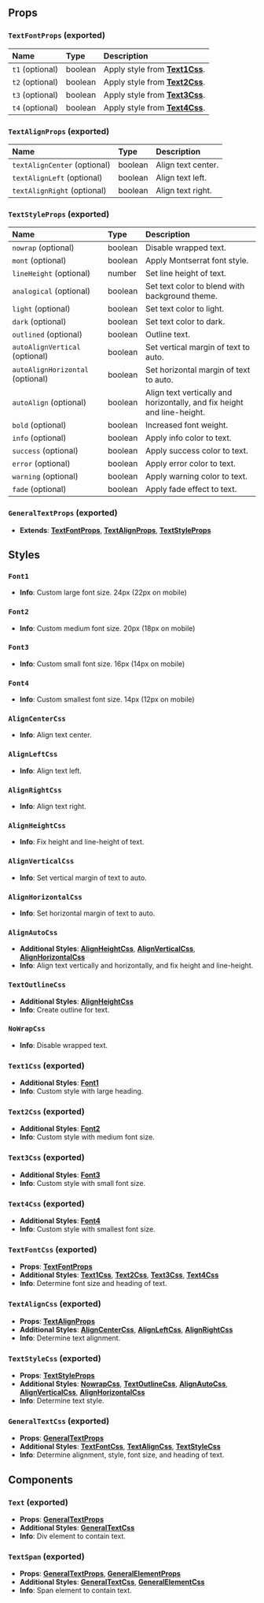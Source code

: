## Props

### `TextFontProps` (exported)

| Name | Type | Description                                                          |
| :--- | :--- | :------------------------------------------------------------------- |
| `t1` (optional) | boolean | Apply style from [**Text1Css**](/docs/dev-docs/frontend/components/atoms/Typography#text1css-exported).
| `t2` (optional) | boolean | Apply style from [**Text2Css**](/docs/dev-docs/frontend/components/atoms/Typography#text2css-exported).
| `t3` (optional) | boolean | Apply style from [**Text3Css**](/docs/dev-docs/frontend/components/atoms/Typography#text3css-exported).
| `t4` (optional) | boolean | Apply style from [**Text4Css**](/docs/dev-docs/frontend/components/atoms/Typography#text4css-exported).

### `TextAlignProps` (exported)

| Name | Type | Description                                                          |
| :--- | :--- | :------------------------------------------------------------------- |
| `textAlignCenter` (optional) | boolean | Align text center.
| `textAlignLeft` (optional) | boolean | Align text left.
| `textAlignRight` (optional) | boolean | Align text right.

### `TextStyleProps` (exported)

| Name | Type | Description                                                          |
| :--- | :--- | :------------------------------------------------------------------- |
| `nowrap` (optional) | boolean | Disable wrapped text.
| `mont` (optional) | boolean | Apply Montserrat font style.
| `lineHeight` (optional) | number | Set line height of text.
| `analogical` (optional) | boolean | Set text color to blend with background theme.
| `light` (optional) | boolean | Set text color to light.
| `dark` (optional) | boolean | Set text color to dark.
| `outlined` (optional) | boolean | Outline text.
| `autoAlignVertical` (optional) | boolean | Set vertical margin of text to auto.
| `autoAlignHorizontal` (optional) | boolean | Set horizontal margin of text to auto.
| `autoAlign` (optional) | boolean | Align text vertically and horizontally, and fix height and line-height.
| `bold` (optional) | boolean | Increased font weight.
| `info` (optional) | boolean | Apply info color to text.
| `success` (optional) | boolean | Apply success color to text.
| `error` (optional) | boolean | Apply error color to text.
| `warning` (optional) | boolean | Apply warning color to text.
| `fade` (optional) | boolean | Apply fade effect to text.

### `GeneralTextProps` (exported)
- **Extends**: [**TextFontProps**](/docs/dev-docs/frontend/components/atoms/Typography#textfontprops-exported), [**TextAlignProps**](/docs/dev-docs/frontend/components/atoms/Typography#textalignprops-exported), [**TextStyleProps**](/docs/dev-docs/frontend/components/atoms/Typography#textstyleprops-exported)

## Styles

### `Font1`
- **Info**: Custom large font size. 24px (22px on mobile)

### `Font2`
- **Info**: Custom medium font size. 20px (18px on mobile)

### `Font3`
- **Info**: Custom small font size. 16px (14px on mobile)

### `Font4`
- **Info**: Custom smallest font size. 14px (12px on mobile)

### `AlignCenterCss`
- **Info**: Align text center.

### `AlignLeftCss`
- **Info**: Align text left.

### `AlignRightCss`
- **Info**: Align text right.

### `AlignHeightCss`
- **Info**: Fix height and line-height of text.

### `AlignVerticalCss`
- **Info**: Set vertical margin of text to auto.

### `AlignHorizontalCss`
- **Info**: Set horizontal margin of text to auto.

### `AlignAutoCss`
- **Additional Styles**: [**AlignHeightCss**](/docs/dev-docs/frontend/components/atoms/Typography#alignheightcss), [**AlignVerticalCss**](/docs/dev-docs/frontend/components/atoms/Typography#alignverticalcss), [**AlignHorizontalCss**](/docs/dev-docs/frontend/components/atoms/Typography#alignhorizontalcss)
- **Info**: Align text vertically and horizontally, and fix height and line-height.

### `TextOutlineCss`
- **Additional Styles**: [**AlignHeightCss**](/docs/dev-docs/frontend/components/atoms/Typography#alignheightcss)
- **Info**: Create outline for text.

### `NoWrapCss`
- **Info**: Disable wrapped text.

### `Text1Css` (exported)
- **Additional Styles**: [**Font1**](/docs/dev-docs/frontend/components/atoms/Typography#font1)
- **Info**: Custom style with large heading.

### `Text2Css` (exported)
- **Additional Styles**: [**Font2**](/docs/dev-docs/frontend/components/atoms/Typography#font2)
- **Info**: Custom style with medium font size.

### `Text3Css` (exported)
- **Additional Styles**: [**Font3**](/docs/dev-docs/frontend/components/atoms/Typography#font3)
- **Info**: Custom style with small font size.

### `Text4Css` (exported)
- **Additional Styles**: [**Font4**](/docs/dev-docs/frontend/components/atoms/Typography#font4)
- **Info**: Custom style with smallest font size.

### `TextFontCss` (exported)
- **Props**: [**TextFontProps**](/docs/dev-docs/frontend/components/atoms/Typography#textfontprops-exported)
- **Additional Styles**: [**Text1Css**](/docs/dev-docs/frontend/components/atoms/Typography#text1css-exported), [**Text2Css**](/docs/dev-docs/frontend/components/atoms/Typography#text2css-exported), [**Text3Css**](/docs/dev-docs/frontend/components/atoms/Typography#text3css-exported), [**Text4Css**](/docs/dev-docs/frontend/components/atoms/Typography#text4css-exported)
- **Info**: Determine font size and heading of text.

### `TextAlignCss` (exported)
- **Props**: [**TextAlignProps**](/docs/dev-docs/frontend/components/atoms/Typography#textalignprops-exported)
- **Additional Styles**: [**AlignCenterCss**](/docs/dev-docs/frontend/components/atoms/Typography#aligncentercss), [**AlignLeftCss**](/docs/dev-docs/frontend/components/atoms/Typography#alignleftcss), [**AlignRightCss**](/docs/dev-docs/frontend/components/atoms/Typography#alignrightcss)
- **Info**: Determine text alignment.

### `TextStyleCss` (exported)
- **Props**: [**TextStyleProps**](/docs/dev-docs/frontend/components/atoms/Typography#textstyleprops-exported)
- **Additional Styles**: [**NowrapCss**](/docs/dev-docs/frontend/components/atoms/Typography#nowrapcss), [**TextOutlineCss**](/docs/dev-docs/frontend/components/atoms/Typography#textoutlinecss), [**AlignAutoCss**](/docs/dev-docs/frontend/components/atoms/Typography#alignautocss), [**AlignVerticalCss**](/docs/dev-docs/frontend/components/atoms/Typography#alignverticalcss), [**AlignHorizontalCss**](/docs/dev-docs/frontend/components/atoms/Typography#alignhorizontalcss)
- **Info**: Determine text style.

### `GeneralTextCss` (exported)
- **Props**: [**GeneralTextProps**](/docs/dev-docs/frontend/components/atoms/Typography#generaltextprops-exported)
- **Additional Styles**: [**TextFontCss**](/docs/dev-docs/frontend/components/atoms/Typography#textfontcss-exported), [**TextAlignCss**](/docs/dev-docs/frontend/components/atoms/Typography#textaligncss-exported), [**TextStyleCss**](/docs/dev-docs/frontend/components/atoms/Typography#textstylecss-exported)
- **Info**: Determine alignment, style, font size, and heading of text.

## Components

### `Text` (exported)
- **Props**: [**GeneralTextProps**](/docs/dev-docs/frontend/components/atoms/Typography#generaltextprops-exported)
- **Additional Styles**: [**GeneralTextCss**](/docs/dev-docs/frontend/components/atoms/Typography#generaltextcss-exported)
- **Info**: Div element to contain text.

### `TextSpan` (exported)
- **Props**: [**GeneralTextProps**](/docs/dev-docs/frontend/components/atoms/Typography#generaltextprops-exported), [**GeneralElementProps**](/docs/dev-docs/frontend/components/general-interfaces#generalelementprops-exported)
- **Additional Styles**: [**GeneralTextCss**](/docs/dev-docs/frontend/components/atoms/Typography#generaltextcss-exported), [**GeneralElementCss**](/docs/dev-docs/frontend/components/general-interfaces#generalelementcss-exported)
- **Info**: Span element to contain text.
